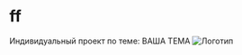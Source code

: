 # ff
 Индивидуальный проект по теме: ВАША ТЕМА
 ![Логотип](https://octodex.github.com/images/orderedlistocat.png "Логотип GitHub")

